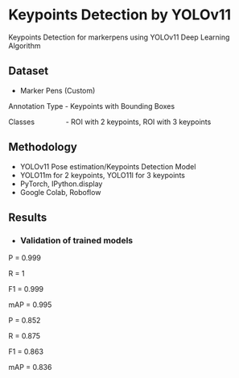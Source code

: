 # Keypoints Detection by YOLOv11
Keypoints Detection for markerpens using YOLOv11 Deep Learning Algorithm

## Dataset
- Marker Pens (Custom)

Annotation Type - Keypoints with Bounding Boxes

Classes &nbsp; &nbsp; &nbsp; &nbsp; &nbsp; &nbsp; &ensp; - ROI with 2 keypoints, ROI with 3 keypoints

## Methodology
- YOLOv11 Pose estimation/Keypoints Detection Model
- YOLO11m for 2 keypoints, YOLO11l for 3 keypoints
- PyTorch, IPython.display
- Google Colab, Roboflow

## Results
- ### Validation of trained models
P = 0.999

R = 1

F1 = 0.999

mAP = 0.995

P = 0.852

R = 0.875

F1 = 0.863

mAP = 0.836
